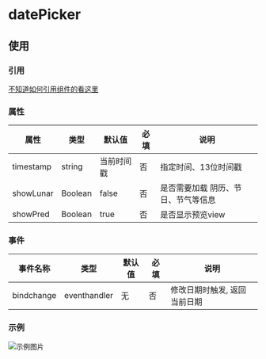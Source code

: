 # datePicker

## 使用
### 引用

[不知道如何引用组件的看这里](../README.md)

### 属性 
属性   | 类型   | 默认值 | 必填| 说明
---    | ---   | ---    | --- | ---
timestamp| string |当前时间戳| 否  | 指定时间、13位时间戳
showLunar | Boolean | false | 否  | 是否需要加载 阴历、节日、节气等信息
showPred  | Boolean | true  | 否  | 是否显示预览view



### 事件
事件名称     | 类型         | 默认值 |  必填 | 说明
---         | ---          |---    | ---  |---
bindchange  | eventhandler | 无    | 否   |修改日期时触发, 返回当前日期

### 示例

![示例图片](https://img-blog.csdnimg.cn/20210318224715419.gif#pic_center)